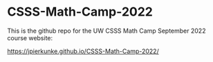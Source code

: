 # CSSS-Math-Camp-2022
This is the github repo for the UW CSSS Math Camp September 2022 course website:

https://jpierkunke.github.io/CSSS-Math-Camp-2022/
